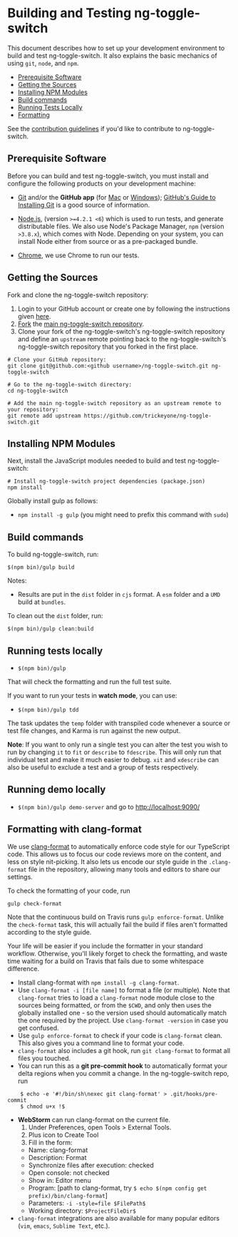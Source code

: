 # Building and Testing ng-toggle-switch

This document describes how to set up your development environment to build and test ng-toggle-switch.
It also explains the basic mechanics of using `git`, `node`, and `npm`.

* [Prerequisite Software](#prerequisite-software)
* [Getting the Sources](#getting-the-sources)
* [Installing NPM Modules](#installing-npm-modules)
* [Build commands](#build-commands)
* [Running Tests Locally](#running-tests-locally)
* [Formatting](#clang-format)

See the [contribution guidelines](https://github.com/trickeyone/ng-toggle-switch/blob/master/CONTRIBUTING.md)
if you'd like to contribute to ng-toggle-switch.

## Prerequisite Software

Before you can build and test ng-toggle-switch, you must install and configure the
following products on your development machine:

* [Git](http://git-scm.com) and/or the **GitHub app** (for [Mac](http://mac.github.com) or
  [Windows](http://windows.github.com)); [GitHub's Guide to Installing
  Git](https://help.github.com/articles/set-up-git) is a good source of information.

* [Node.js](http://nodejs.org), (version `>=4.2.1 <6`) which is used to run tests, and generate distributable files. We also use Node's Package Manager, `npm` 
  (version `>3.8.x`), which comes with Node. Depending on your system, you can install Node either from 
  source or as a pre-packaged bundle.

* [Chrome](https://www.google.es/chrome/browser/desktop/index.html), we use Chrome to run our tests.

## Getting the Sources

Fork and clone the ng-toggle-switch repository:

1. Login to your GitHub account or create one by following the instructions given
   [here](https://github.com/signup/free).
2. [Fork](http://help.github.com/forking) the [main ng-toggle-switch
   repository](https://github.com/trickeyone/ng-toggle-switch).
3. Clone your fork of the ng-toggle-switch's ng-toggle-switch repository and define an `upstream` remote pointing back to
   the ng-toggle-switch's ng-toggle-switch repository that you forked in the first place.

```shell
# Clone your GitHub repository:
git clone git@github.com:<github username>/ng-toggle-switch.git ng-toggle-switch

# Go to the ng-toggle-switch directory:
cd ng-toggle-switch

# Add the main ng-toggle-switch repository as an upstream remote to your repository:
git remote add upstream https://github.com/trickeyone/ng-toggle-switch.git
```

## Installing NPM Modules

Next, install the JavaScript modules needed to build and test ng-toggle-switch:

```shell
# Install ng-toggle-switch project dependencies (package.json)
npm install
```

Globally install gulp as follows:

* `npm install -g gulp` (you might need to prefix this command with `sudo`)

## Build commands

To build ng-toggle-switch, run:

```shell
$(npm bin)/gulp build
```

Notes:
* Results are put in the `dist` folder in `cjs` format. A `esm` folder and a `UMD` build at `bundles`.

To clean out the `dist` folder, run:

```shell
$(npm bin)/gulp clean:build
```

## Running tests locally

* `$(npm bin)/gulp`

That will check the formatting and run the full test suite.

If you want to run your tests in **watch mode**, you can use:

* `$(npm bin)/gulp tdd`

The task updates the `temp` folder with transpiled code whenever a source or test file changes, and
Karma is run against the new output.

**Note**: If you want to only run a single test you can alter the test you wish to run by changing
`it` to `fit` or `describe` to `fdescribe`. This will only run that individual test and make it
much easier to debug. `xit` and `xdescribe` can also be useful to exclude a test and a group of
tests respectively.

## Running demo locally

* `$(npm bin)/gulp demo-server` and go to [http://localhost:9090/](http://localhost:9090/)

## Formatting with <a name="clang-format">clang-format</a>

We use [clang-format](http://clang.llvm.org/docs/ClangFormat.html) to automatically enforce code
style for our TypeScript code. This allows us to focus our code reviews more on the content, and
less on style nit-picking. It also lets us encode our style guide in the `.clang-format` file in the
repository, allowing many tools and editors to share our settings.

To check the formatting of your code, run

    gulp check-format

Note that the continuous build on Travis runs `gulp enforce-format`. Unlike the `check-format` task,
this will actually fail the build if files aren't formatted according to the style guide.

Your life will be easier if you include the formatter in your standard workflow. Otherwise, you'll
likely forget to check the formatting, and waste time waiting for a build on Travis that fails due
to some whitespace difference.

* Install clang-format with `npm install -g clang-format`.
* Use `clang-format -i [file name]` to format a file (or multiple).
  Note that `clang-format` tries to load a `clang-format` node module close to the sources being
  formatted, or from the `$CWD`, and only then uses the globally installed one - so the version used
  should automatically match the one required by the project.
  Use `clang-format -version` in case you get confused.
* Use `gulp enforce-format` to check if your code is `clang-format` clean. This also gives
  you a command line to format your code.
* `clang-format` also includes a git hook, run `git clang-format` to format all files you
  touched.
* You can run this as a **git pre-commit hook** to automatically format your delta regions when you
  commit a change. In the ng-toggle-switch repo, run

```shell
    $ echo -e '#!/bin/sh\nexec git clang-format' > .git/hooks/pre-commit
    $ chmod u+x !$
```

* **WebStorm** can run clang-format on the current file.
  1. Under Preferences, open Tools > External Tools.
  1. Plus icon to Create Tool
  1. Fill in the form:
    - Name: clang-format
    - Description: Format
    - Synchronize files after execution: checked
    - Open console: not checked
    - Show in: Editor menu
    - Program: [path to clang-format, try `$ echo $(npm config get prefix)/bin/clang-format`]
    - Parameters: `-i -style=file $FilePath$`
    - Working directory: `$ProjectFileDir$`
* `clang-format` integrations are also available for many popular editors (`vim`, `emacs`,
  `Sublime Text`, etc.).
